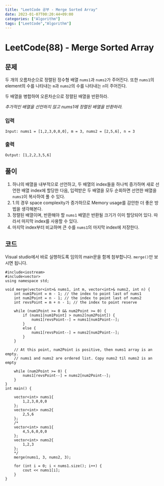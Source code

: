 ```yaml
---
title: "LeetCode 공부 - Merge Sorted Array"
date: 2023-01-07T00:20:44+09:00
categories: ["Algorithm"]
tags: ["LeetCode","Algorithm"]
---
```


# LeetCode(88) - Merge Sorted Array

## 문제
두 개의 오름차순으로 정렬된 정수형 배열 `nums1`과 `nums2`가 주어진다. 또한 `nums1`의 element의 수를 나타내는 `m`과 `nums2`의 수를 나타내는 `n`이 주어진다. 

두 배열을 병합하여 오른차순으로 정렬된 배열을 반환하라.

*추가적인 배열을 선언하지 않고 nums1에 정렬된 배열을 반환하라.*

### 입력
```
Input: nums1 = [1,2,3,0,0,0], m = 3, nums2 = [2,5,6], n = 3
```

### 출력
```
Output: [1,2,2,3,5,6]
```

## 풀이
1. 하나의 배열을 내부적으로 선언하고, 두 배열의 index들을 하나씩 증가하며 새로 선언한 배열 index에 할당한 다음, 입력받은 두 배열을 모두 순회하면 선언한 배열을 `nums1`이 복사하여 풀 수 있다.
2. 1.의 경우 space complexity가 증가하므로 Memory usage를 감안한 더 좋은 방법을 생각해본다.
3. 정렬된 배열이며, 반환해야 할 `nums1` 배열은 반환될 크기가 이미 할당되어 있다. 따라서 마지막 index를 사용할 수 있다.
4. 마지막 index부터 비교하며 큰 수를 `nums1`의 마지막 index에 저장한다.



## 코드
Visual studio에서 바로 실행하도록 임의의 main문을 함께 첨부합니다. `merge()`만 보시면 됩니다.
```
#include<iostream>
#include<vector>
using namespace std;

void merge(vector<int>& nums1, int m, vector<int>& nums2, int n) {
    int num1Point = m - 1; // the index to point last of nums1
    int num2Point = n - 1; // the index to point last of nums2
    int revsPoint = m + n - 1; // the index to point reserve 

    while (num1Point >= 0 && num2Point >= 0) {
        if (nums1[num1Point] > nums2[num2Point]) {
            nums1[revsPoint--] = nums1[num1Point--];
        }
        else {
            nums1[revsPoint--] = nums2[num2Point--];
        }
    }

    // At this point, num2Point is positive, then nums1 array is an empty.
    // nums1 and nums2 are ordered list. Copy nums2 til nums2 is an empty

    while (num2Point >= 0) {
        nums1[revsPoint--] = nums2[num2Point--];
    }
}
int main() {
    
    vector<int> nums1{
        1,2,3,0,0,0
    };
    vector<int> nums2{
        2,5,6
    };
    /*
    vector<int> nums1{
        4,5,6,0,0,0
    };
    vector<int> nums2{
        1,2,3
    };
    */
    merge(nums1, 3, nums2, 3);

    for (int i = 0; i < nums1.size(); i++) {
        cout << nums1[i];
    }
}
```